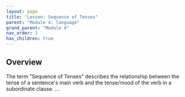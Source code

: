 ```yaml
---
layout: page
title: "Lesson: Sequence of Tenses"
parent: "Module 4: language"
grand_parent: "Module 4"
nav_order: 3
has_children: true
---
```


## Overview

The term "Sequence of Tenses" describes the relationship between the tense of a sentence's main verb and the tense/mood of the verb in a subordinate clause. ...
